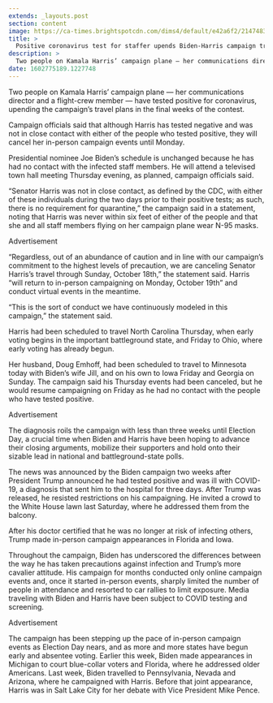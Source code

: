 ```yaml
--- 
extends: _layouts.post 
section: content 
image: https://ca-times.brightspotcdn.com/dims4/default/e42a6f2/2147483647/strip/true/crop/4510x2368+0+320/resize/1200x630!/quality/90/?url=https%3A%2F%2Fcalifornia-times-brightspot.s3.amazonaws.com%2Fea%2Fba%2Fda566b2b472fa3dac1883acb060d%2Fsupreme-court-barrett-79127.jpg 
title: > 
  Positive coronavirus test for staffer upends Biden-Harris campaign travel 
description: > 
  Two people on Kamala Harris’ campaign plane — her communications director and a flight-crew member — have tested positive for coronavirus, upending the campaign’s travel plans in the final weeks of the contest.After his doctor certified that he was no longer at risk of infecting others, Trump made in-person campaign appearances in Florida and Iowa.Throughout the campaign, Biden has underscored the differences between the way he has taken precautions against infection and Trump’s more cavalier attitude.His campaign for months conducted only online campaign events and, once it started in-person events, sharply limited the number of people in attendance and resorted to car rallies to limit exposure.AdvertisementThe campaign has been stepping up the pace of in-person campaign events as Election Day nears, and as more and more states have begun early and absentee voting. 
date: 1602775189.1227748 
--- 
```

Two people on Kamala Harris’ campaign plane — her communications director and a flight-crew member — have tested positive for coronavirus, upending the campaign’s travel plans in the final weeks of the contest.

Campaign officials said that although Harris has tested negative and was not in close contact with either of the people who tested positive, they will cancel her in-person campaign events until Monday.

Presidential nominee Joe Biden’s schedule is unchanged because he has had no contact with the infected staff members. He will attend a televised town hall meeting Thursday evening, as planned, campaign officials said.

“Senator Harris was not in close contact, as defined by the CDC, with either of these individuals during the two days prior to their positive tests; as such, there is no requirement for quarantine,” the campaign said in a statement, noting that Harris was never within six feet of either of the people and that she and all staff members flying on her campaign plane wear N-95 masks.

Advertisement

“Regardless, out of an abundance of caution and in line with our campaign’s commitment to the highest levels of precaution, we are canceling Senator Harris’s travel through Sunday, October 18th,” the statement said. Harris “will return to in-person campaigning on Monday, October 19th” and conduct virtual events in the meantime.

“This is the sort of conduct we have continuously modeled in this campaign,” the statement said.

Harris had been scheduled to travel North Carolina Thursday, when early voting begins in the important battleground state, and Friday to Ohio, where early voting has already begun.

Her husband, Doug Emhoff, had been scheduled to travel to Minnesota today with Biden’s wife Jill, and on his own to Iowa Friday and Georgia on Sunday. The campaign said his Thursday events had been canceled, but he would resume campaigning on Friday as he had no contact with the people who have tested positive.

Advertisement

The diagnosis roils the campaign with less than three weeks until Election Day, a crucial time when Biden and Harris have been hoping to advance their closing arguments, mobilize their supporters and hold onto their sizable lead in national and battleground-state polls.

The news was announced by the Biden campaign two weeks after President Trump announced he had tested positive and was ill with COVID-19, a diagnosis that sent him to the hospital for three days. After Trump was released, he resisted restrictions on his campaigning. He invited a crowd to the White House lawn last Saturday, where he addressed them from the balcony.

After his doctor certified that he was no longer at risk of infecting others, Trump made in-person campaign appearances in Florida and Iowa.

Throughout the campaign, Biden has underscored the differences between the way he has taken precautions against infection and Trump’s more cavalier attitude. His campaign for months conducted only online campaign events and, once it started in-person events, sharply limited the number of people in attendance and resorted to car rallies to limit exposure. Media traveling with Biden and Harris have been subject to COVID testing and screening.

Advertisement

The campaign has been stepping up the pace of in-person campaign events as Election Day nears, and as more and more states have begun early and absentee voting. Earlier this week, Biden made appearances in Michigan to court blue-collar voters and Florida, where he addressed older Americans. Last week, Biden travelled to Pennsylvania, Nevada and Arizona, where he campaigned with Harris. Before that joint appearance, Harris was in Salt Lake City for her debate with Vice President Mike Pence.

